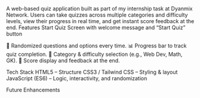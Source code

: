 A web-based quiz application built as part of my internship task at Dyanmix Network.
Users can take quizzes across multiple categories and difficulty levels, view their progress in real time, and get instant score feedback at the end.
Features
Start Quiz Screen with welcome message and “Start Quiz” button

🔀 Randomized questions and options every time.
📊 Progress bar to track quiz completion.
🧩 Category & difficulty selection (e.g., Web Dev, Math, GK).
💯 Score display and feedback at the end.

Tech Stack
HTML5 – Structure
CSS3 / Tailwind CSS – Styling & layout
JavaScript (ES6) – Logic, interactivity, and randomization

Future Enhancements
